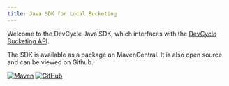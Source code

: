 ```yaml
---
title: Java SDK for Local Bucketing
---
```


Welcome to the DevCycle Java SDK, which interfaces with the [DevCycle Bucketing API](/bucketing-api/#tag/devcycle).

The SDK is available as a package on MavenCentral. It is also open source and can be viewed on Github.

[![Maven](https://badgen.net/maven/v/maven-central/com.devcycle/java-server-sdk)](https://search.maven.org/artifact/com.devcycle/java-server-sdk)
[![GitHub](https://img.shields.io/github/stars/devcyclehq/java-server-sdk.svg?style=social&label=Star&maxAge=2592000)](https://github.com/DevCycleHQ/java-server-sdk)
